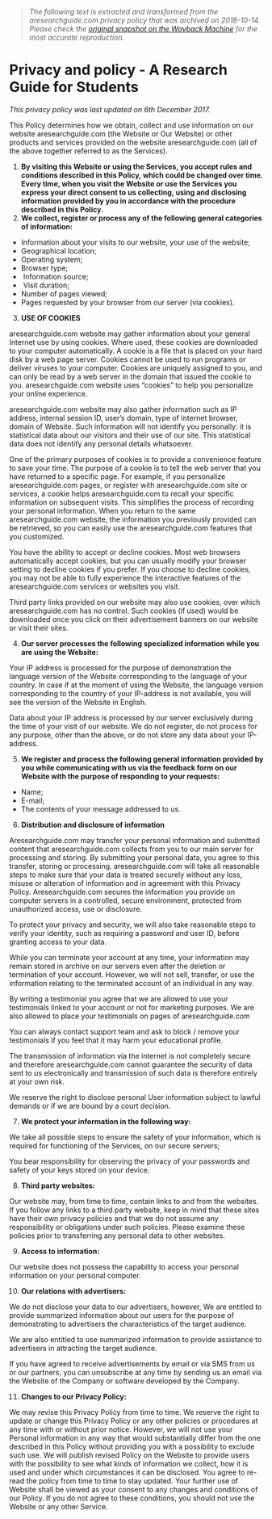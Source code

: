 > *The following text is extracted and transformed from the aresearchguide.com privacy policy that was archived on 2018-10-14. Please check the [original snapshot on the Wayback Machine](https://web.archive.org/web/20181014135447id_/https%3A//www.aresearchguide.com/privacy-and-policy.html) for the most accurate reproduction.*

# Privacy and policy - A Research Guide for Students

_This privacy policy was last updated on 6th December 2017._

This Policy determines how we obtain, collect and use information on our website aresearchguide.com (the Website or Our Website) or other products and services provided on the website aresearchguide.com (all of the above together referred to as the Services).

  1.  **By visiting this Website or using the Services, you accept rules and conditions described in this Policy, which could be changed over time. Every time, when you visit the Website or use the Services you express your direct consent to us collecting, using and disclosing information provided by you in accordance with the procedure described in this Policy.**
  2.  **We collect, register or process any of the following general categories of information:**


  * Information about your visits to our website, your use of the website;
  * Geographical location;
  * Operating system;
  * Browser type;
  *  Information source;
  *  Visit duration;
  * Number of pages viewed;
  * Pages requested by your browser from our server (via cookies).


  3.  **USE OF COOKIES**



aresearchguide.com website may gather information about your general Internet use by using cookies. Where used, these cookies are downloaded to your computer automatically. A cookie is a file that is placed on your hard disk by a web page server. Cookies cannot be used to run programs or deliver viruses to your computer. Cookies are uniquely assigned to you, and can only be read by a web server in the domain that issued the cookie to you. aresearchguide.com website uses “cookies” to help you personalize your online experience.

aresearchguide.com website may also gather information such as IP address, internal session ID, user’s domain, type of Internet browser, domain of Website. Such information will not identify you personally: it is statistical data about our visitors and their use of our site. This statistical data does not identify any personal details whatsoever.

One of the primary purposes of cookies is to provide a convenience feature to save your time. The purpose of a cookie is to tell the web server that you have returned to a specific page. For example, if you personalize aresearchguide.com pages, or register with aresearchguide.com site or services, a cookie helps aresearchguide.com to recall your specific information on subsequent visits. This simplifies the process of recording your personal information. When you return to the same aresearchguide.com website, the information you previously provided can be retrieved, so you can easily use the aresearchguide.com features that you customized.

You have the ability to accept or decline cookies. Most web browsers automatically accept cookies, but you can usually modify your browser setting to decline cookies if you prefer. If you choose to decline cookies, you may not be able to fully experience the interactive features of the aresearchguide.com services or websites you visit.

Third party links provided on our website may also use cookies, over which aresearchguide.com has no control. Such cookies (if used) would be downloaded once you click on their advertisement banners on our website or visit their sites.

  4.  **Our server processes the following specialized information while you are using the Website:**



Your IP address is processed for the purpose of demonstration the language version of the Website corresponding to the language of your country. In case if at the moment of using the Website, the language version corresponding to the country of your IP-address is not available, you will see the version of the Website in English.

Data about your IP address is processed by our server exclusively during the time of your visit of our website. We do not register, do not process for any purpose, other than the above, or do not store any data about your IP-address.

  5.  **We register and process the following general information provided by you while communicating with us via the feedback form on our Website with the purpose of responding to your requests:**


  * Name;
  * E-mail;
  * The contents of your message addressed to us.


  6.  **Distribution and disclosure of information**



Aresearchguide.com may transfer your personal information and submitted content that aresearchguide.com collects from you to our main server for processing and storing. By submitting your personal data, you agree to this transfer, storing or processing. aresearchguide.com will take all reasonable steps to make sure that your data is treated securely without any loss, misuse or alteration of information and in agreement with this Privacy Policy. Aresearchguide.com secures the information you provide on computer servers in a controlled, secure environment, protected from unauthorized access, use or disclosure.

To protect your privacy and security, we will also take reasonable steps to verify your identity, such as requiring a password and user ID, before granting access to your data.

While you can terminate your account at any time, your information may remain stored in archive on our servers even after the deletion or termination of your account. However, we will not sell, transfer, or use the information relating to the terminated account of an individual in any way.

By writing a testimonial you agree that we are allowed to use your testimonials linked to your account or not for marketing purposes. We are also allowed to place your testimonials on pages of aresearchguide.com

You can always contact support team and ask to block / remove your testimonials if you feel that it may harm your educational profile.

The transmission of information via the internet is not completely secure and therefore aresearchguide.com cannot guarantee the security of data sent to us electronically and transmission of such data is therefore entirely at your own risk.

We reserve the right to disclose personal User information subject to lawful demands or if we are bound by a court decision.

  7.  **We protect your information in the following way:**



We take all possible steps to ensure the safety of your information, which is required for functioning of the Services, on our secure servers;

You bear responsibility for observing the privacy of your passwords and safety of your keys stored on your device.

  8.  **Third party websites:**



Our website may, from time to time, contain links to and from the websites. If you follow any links to a third party website, keep in mind that these sites have their own privacy policies and that we do not assume any responsibility or obligations under such policies. Please examine these policies prior to transferring any personal data to other websites.

  9.  **Access to information:**



Our website does not possess the capability to access your personal information on your personal computer.

  10.  **Our relations with advertisers:**



We do not disclose your data to our advertisers, however, We are entitled to provide summarized information about our users for the purpose of demonstrating to advertisers the characteristics of the target audience.

We are also entitled to use summarized information to provide assistance to advertisers in attracting the target audience.

If you have agreed to receive advertisements by email or via SMS from us or our partners, you can unsubscribe at any time by sending us an email via the Website of the Company or software developed by the Company.

  11.  **Changes to our Privacy Policy:**



We may revise this Privacy Policy from time to time. We reserve the right to update or change this Privacy Policy or any other policies or procedures at any time with or without prior notice. However, we will not use your Personal information in any way that would substantially differ from the one described in this Policy without providing you with a possibility to exclude such use. We will publish revised Policy on the Website to provide users with the possibility to see what kinds of information we collect, how it is used and under which circumstances it can be disclosed. You agree to re-read the policy from time to time to stay updated. Your further use of Website shall be viewed as your consent to any changes and conditions of our Policy. If you do not agree to these conditions, you should not use the Website or any other Service.
